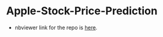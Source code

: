 # Apple-Stock-Price-Prediction

- nbviewer link for the repo is [here](https://nbviewer.org/github/ahana02/Apple-Stock-Price-Prediction/tree/main/).
